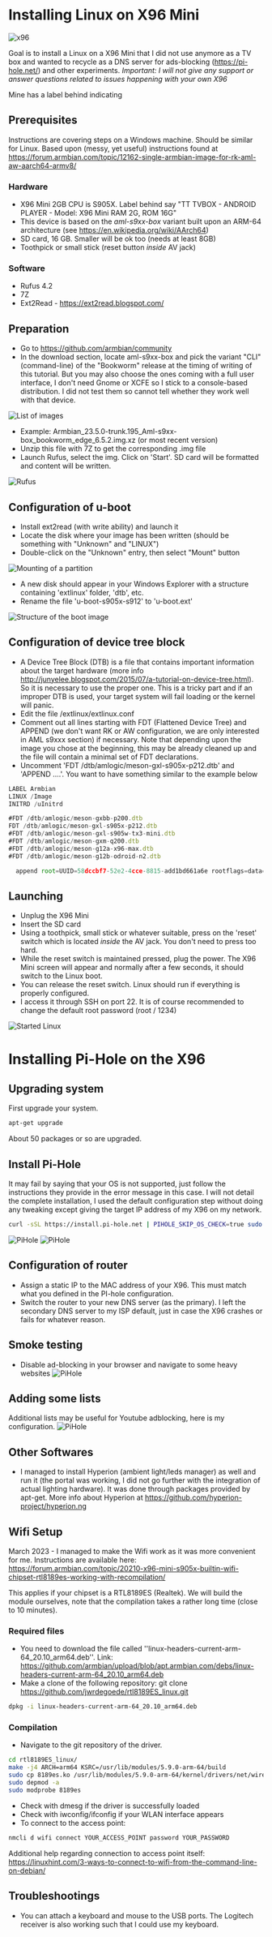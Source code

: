 # Installing Linux on X96 Mini
![x96](/x96-mini-smart-tv-box-android-71-s905w.jpg)

Goal is to install a Linux on a X96 Mini that I did not use anymore as a TV box and wanted to recycle as a DNS server for ads-blocking (https://pi-hole.net/) and other experiments. 
*Important: I will not give any support or answer questions related to issues happening with your own X96*

Mine has a label behind indicating 

## Prerequisites
Instructions are covering steps on a Windows machine. Should be similar for Linux.
Based upon (messy, yet useful) instructions found at https://forum.armbian.com/topic/12162-single-armbian-image-for-rk-aml-aw-aarch64-armv8/

### Hardware
* X96 Mini 2GB CPU is S905X. Label behind say "TT TVBOX - ANDROID PLAYER - Model: X96 Mini RAM 2G, ROM 16G"
* This device is based on the *aml-s9xx-box* variant built upon an ARM-64 architecture (see https://en.wikipedia.org/wiki/AArch64)
* SD card, 16 GB. Smaller will be ok too (needs at least 8GB)
* Toothpick or small stick (reset button *inside* AV jack)

### Software
* Rufus 4.2
* 7Z
* Ext2Read - https://ext2read.blogspot.com/

## Preparation
* Go to https://github.com/armbian/community
* In the download section, locate aml-s9xx-box and pick the variant "CLI" (command-line) of the "Bookworm" release at the timing of writing of this tutorial. But you may also choose the ones coming with a full user interface, I don't need Gnome or XCFE so I stick to a console-based distribution. I did not test them so cannot tell whether they work well with that device.

![List of images](/image1.png)

* Example: Armbian_23.5.0-trunk.195_Aml-s9xx-box_bookworm_edge_6.5.2.img.xz (or most recent version)
* Unzip this file with 7Z to get the corresponding .img file
* Launch Rufus, select the img. Click on 'Start'. SD card will be formatted and content will be written.

![Rufus](/image2.png)

## Configuration of u-boot
* Install ext2read (with write ability) and launch it
* Locate the disk where your image has been written (should be something with "Unknown" and "LINUX")
* Double-click on the "Unknown" entry, then select "Mount" button

![Mounting of a partition](/image3.png)

* A new disk should appear in your Windows Explorer with a structure containing 'extlinux' folder, 'dtb', etc.
* Rename the file 'u-boot-s905x-s912' to 'u-boot.ext'

![Structure of the boot image](/image2.5.png)

## Configuration of device tree block
* A Device Tree Block (DTB) is a file that contains important information about the target hardware (more info http://junyelee.blogspot.com/2015/07/a-tutorial-on-device-tree.html). So it is necessary to use the proper one. This is a tricky part and if an improper DTB is used, your target system will fail loading or the kernel will panic.
* Edit the file /extlinux/extlinux.conf
* Comment out all lines starting with FDT (Flattened Device Tree) and APPEND (we don't want RK or AW configuration, we are only interested in AML s9xxx section) if necessary. Note that depending upon the image you chose at the beginning, this may be already cleaned up and the file will contain a minimal set of FDT declarations.
* Uncomment 'FDT /dtb/amlogic/meson-gxl-s905x-p212.dtb' and 'APPEND ....'. You want to have something similar to the example below

```javascript
LABEL Armbian
LINUX /Image
INITRD /uInitrd

#FDT /dtb/amlogic/meson-gxbb-p200.dtb
FDT /dtb/amlogic/meson-gxl-s905x-p212.dtb
#FDT /dtb/amlogic/meson-gxl-s905w-tx3-mini.dtb
#FDT /dtb/amlogic/meson-gxm-q200.dtb
#FDT /dtb/amlogic/meson-g12a-x96-max.dtb
#FDT /dtb/amlogic/meson-g12b-odroid-n2.dtb

  append root=UUID=58dccbf7-52e2-4cce-8815-add1bd661a6e rootflags=data=writeback console=ttyAML0,115200n8 console=tty0 rw no_console_suspend consoleblank=0 fsck.fix=yes fsck.repair=yes net.ifnames=0 splash plymouth.ignore-serial-consoles
```

## Launching
* Unplug the X96 Mini
* Insert the SD card
* Using a toothpick, small stick or whatever suitable, press on the 'reset' switch which is located *inside* the AV jack. You don't need to press too hard.
* While the reset switch is maintained pressed, plug the power. The X96 Mini screen will appear and normally after a few seconds, it should switch to the Linux boot. 
* You can release the reset switch. Linux should run if everything is properly configured.
* I access it through SSH on port 22. It is of course recommended to change the default root password (root / 1234)

![Started Linux](/shell1.png)

# Installing Pi-Hole on the X96

## Upgrading system
First upgrade your system. 

```bash
apt-get upgrade
```
About 50 packages or so are upgraded.

## Install Pi-Hole
It may fail by saying that your OS is not supported, just follow the instructions they provide in the error message in this case. I will not detail the complete installation, I used the default configuration step without doing any tweaking except giving the target IP address of my X96 on my network.
```bash
curl -sSL https://install.pi-hole.net | PIHOLE_SKIP_OS_CHECK=true sudo -E bash
```
![PiHole](/pihole1.png)
![PiHole](/pihole2.png)

## Configuration of router
* Assign a static IP to the MAC address of your X96. This must match what you defined in the PI-hole configuration.
* Switch the router to your new DNS server (as the primary). I left the secondary DNS server to my ISP default, just in case the X96 crashes or fails for whatever reason.

## Smoke testing
* Disable ad-blocking in your browser and navigate to some heavy websites
![PiHole](/pihole3.png)

## Adding some lists
Additional lists may be useful for Youtube adblocking, here is my configuration.
![PiHole](/pihole4.png)

## Other Softwares
* I managed to install Hyperion (ambient light/leds manager) as well and run it (the portal was working, I did not go further with the integration of actual lighting hardware). It was done through packages provided by apt-get. More info about Hyperion at https://github.com/hyperion-project/hyperion.ng

## Wifi Setup
March 2023 - I managed to make the Wifi work as it was more convenient for me. Instructions are available here: https://forum.armbian.com/topic/20210-x96-mini-s905x-builtin-wifi-chipset-rtl8189es-working-with-recompilation/

This applies if your chipset is a RTL8189ES (Realtek). We will build the module ourselves, note that the compilation takes a rather long time (close to 10 minutes).

### Required files
* You need to download the file called ''linux-headers-current-arm-64_20.10_arm64.deb''. Link: https://github.com/armbian/upload/blob/apt.armbian.com/debs/linux-headers-current-arm-64_20.10_arm64.deb
* Make a clone of the following repository: git clone https://github.com/jwrdegoede/rtl8189ES_linux.git

```bash
dpkg -i linux-headers-current-arm-64_20.10_arm64.deb
```
### Compilation
* Navigate to the git repository of the driver.
```bash
cd rtl8189ES_linux/
make -j4 ARCH=arm64 KSRC=/usr/lib/modules/5.9.0-arm-64/build
sudo cp 8189es.ko /usr/lib/modules/5.9.0-arm-64/kernel/drivers/net/wireless/realtek/
sudo depmod -a
sudo modprobe 8189es
```
* Check with dmesg if the driver is successfully loaded
* Check with iwconfig/ifconfig if your WLAN interface appears
* To connect to the access point: 
```bash
nmcli d wifi connect YOUR_ACCESS_POINT password YOUR_PASSWORD
```

Additional help regarding connection to access point itself: https://linuxhint.com/3-ways-to-connect-to-wifi-from-the-command-line-on-debian/

## Troubleshootings
* You can attach a keyboard and mouse to the USB ports. The Logitech receiver is also working such that I could use my keyboard.
